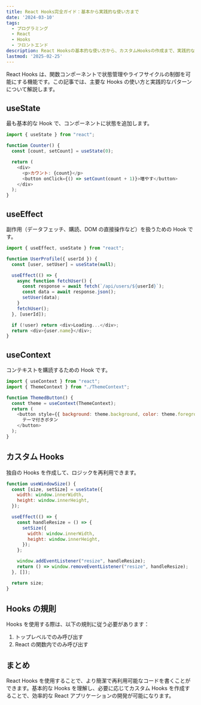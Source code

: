 ```yaml
---
title: React Hooks完全ガイド：基本から実践的な使い方まで
date: '2024-03-10'
tags:
  - プログラミング
  - React
  - Hooks
  - フロントエンド
description: React Hooksの基本的な使い方から、カスタムHooksの作成まで、実践的な例を交えて解説します。
lastmod: '2025-02-25'
---
```


React Hooks は、関数コンポーネントで状態管理やライフサイクルの制御を可能にする機能です。この記事では、主要な Hooks の使い方と実践的なパターンについて解説します。

## useState

最も基本的な Hook で、コンポーネントに状態を追加します。

```javascript
import { useState } from "react";

function Counter() {
  const [count, setCount] = useState(0);

  return (
    <div>
      <p>カウント: {count}</p>
      <button onClick={() => setCount(count + 1)}>増やす</button>
    </div>
  );
}
```

## useEffect

副作用（データフェッチ、購読、DOM の直接操作など）を扱うための Hook です。

```javascript
import { useEffect, useState } from "react";

function UserProfile({ userId }) {
  const [user, setUser] = useState(null);

  useEffect(() => {
    async function fetchUser() {
      const response = await fetch(`/api/users/${userId}`);
      const data = await response.json();
      setUser(data);
    }
    fetchUser();
  }, [userId]);

  if (!user) return <div>Loading...</div>;
  return <div>{user.name}</div>;
}
```

## useContext

コンテキストを購読するための Hook です。

```javascript
import { useContext } from "react";
import { ThemeContext } from "./ThemeContext";

function ThemedButton() {
  const theme = useContext(ThemeContext);
  return (
    <button style={{ background: theme.background, color: theme.foreground }}>
      テーマ付きボタン
    </button>
  );
}
```

## カスタム Hooks

独自の Hooks を作成して、ロジックを再利用できます。

```javascript
function useWindowSize() {
  const [size, setSize] = useState({
    width: window.innerWidth,
    height: window.innerHeight,
  });

  useEffect(() => {
    const handleResize = () => {
      setSize({
        width: window.innerWidth,
        height: window.innerHeight,
      });
    };

    window.addEventListener("resize", handleResize);
    return () => window.removeEventListener("resize", handleResize);
  }, []);

  return size;
}
```

## Hooks の規則

Hooks を使用する際は、以下の規則に従う必要があります：

1. トップレベルでのみ呼び出す
2. React の関数内でのみ呼び出す

## まとめ

React Hooks を使用することで、より簡潔で再利用可能なコードを書くことができます。基本的な Hooks を理解し、必要に応じてカスタム Hooks を作成することで、効率的な React アプリケーションの開発が可能になります。
